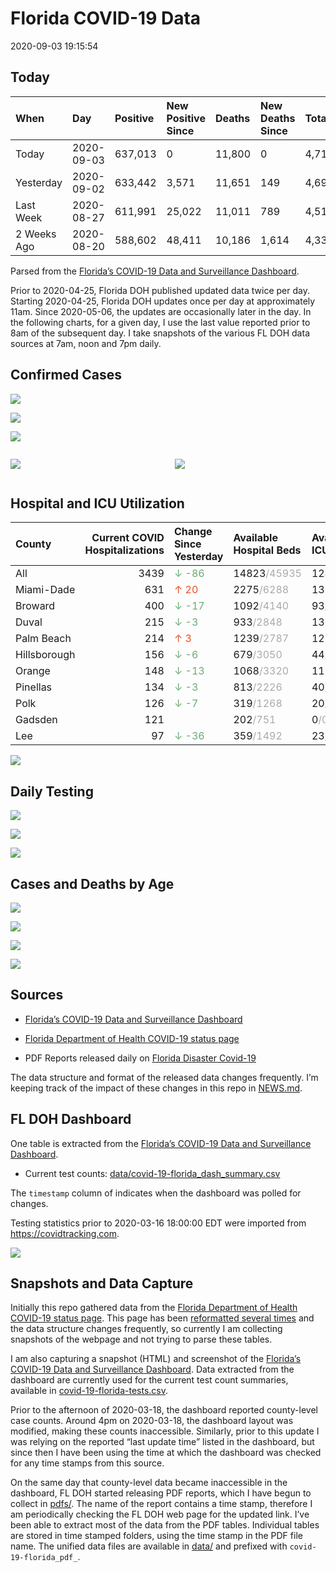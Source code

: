 Florida COVID-19 Data
================
2020-09-03 19:15:54

## Today

| When        | Day        | Positive | New Positive Since | Deaths | New Deaths Since | Total     |
| :---------- | :--------- | :------- | :----------------- | :----- | :--------------- | :-------- |
| Today       | 2020-09-03 | 637,013  | 0                  | 11,800 | 0                | 4,717,696 |
| Yesterday   | 2020-09-02 | 633,442  | 3,571              | 11,651 | 149              | 4,693,802 |
| Last Week   | 2020-08-27 | 611,991  | 25,022             | 11,011 | 789              | 4,517,364 |
| 2 Weeks Ago | 2020-08-20 | 588,602  | 48,411             | 10,186 | 1,614            | 4,335,752 |

Parsed from the [Florida’s COVID-19 Data and Surveillance
Dashboard](https://fdoh.maps.arcgis.com/apps/opsdashboard/index.html#/8d0de33f260d444c852a615dc7837c86).

Prior to 2020-04-25, Florida DOH published updated data twice per day.
Starting 2020-04-25, Florida DOH updates once per day at approximately
11am. Since 2020-05-06, the updates are occasionally later in the day.
In the following charts, for a given day, I use the last value reported
prior to 8am of the subsequent day. I take snapshots of the various FL
DOH data sources at 7am, noon and 7pm daily.

## Confirmed Cases

![](plots/covid-19-florida-daily-test-changes.png)

![](plots/covid-19-florida-deaths-by-day.png)

![](plots/covid-19-florida-county-top-6.png)

<div class="columns">

<div class="column is-full-mobile">

![](plots/covid-19-florida-testing.png)

</div>

<div class="column is-full-mobile">

![](plots/covid-19-florida-total-positive.png)

</div>

</div>

## Hospital and ICU Utilization

| County       | Current COVID Hospitalizations | Change Since Yesterday                    | Available Hospital Beds                      | Available ICU Beds                         |
| :----------- | -----------------------------: | :---------------------------------------- | :------------------------------------------- | :----------------------------------------- |
| All          |                           3439 | <span style="color: #6BAA75">↓ -86</span> | 14823<span style="color: #aaa">/45935</span> | 1244<span style="color: #aaa">/4777</span> |
| Miami-Dade   |                            631 | <span style="color: #EC4E20">↑ 20</span>  | 2275<span style="color: #aaa">/6288</span>   | 136<span style="color: #aaa">/796</span>   |
| Broward      |                            400 | <span style="color: #6BAA75">↓ -17</span> | 1092<span style="color: #aaa">/4140</span>   | 93<span style="color: #aaa">/392</span>    |
| Duval        |                            215 | <span style="color: #6BAA75">↓ -3</span>  | 933<span style="color: #aaa">/2848</span>    | 130<span style="color: #aaa">/316</span>   |
| Palm Beach   |                            214 | <span style="color: #EC4E20">↑ 3</span>   | 1239<span style="color: #aaa">/2787</span>   | 120<span style="color: #aaa">/271</span>   |
| Hillsborough |                            156 | <span style="color: #6BAA75">↓ -6</span>  | 679<span style="color: #aaa">/3050</span>    | 44<span style="color: #aaa">/340</span>    |
| Orange       |                            148 | <span style="color: #6BAA75">↓ -13</span> | 1068<span style="color: #aaa">/3320</span>   | 111<span style="color: #aaa">/261</span>   |
| Pinellas     |                            134 | <span style="color: #6BAA75">↓ -3</span>  | 813<span style="color: #aaa">/2226</span>    | 40<span style="color: #aaa">/262</span>    |
| Polk         |                            126 | <span style="color: #6BAA75">↓ -7</span>  | 319<span style="color: #aaa">/1268</span>    | 20<span style="color: #aaa">/119</span>    |
| Gadsden      |                            121 |                                           | 202<span style="color: #aaa">/751</span>     | 0<span style="color: #aaa">/0</span>       |
| Lee          |                             97 | <span style="color: #6BAA75">↓ -36</span> | 359<span style="color: #aaa">/1492</span>    | 23<span style="color: #aaa">/116</span>    |

![](plots/covid-19-florida-icu-usage.png)

## Daily Testing

![](plots/covid-19-florida-tests-per-case.png)

<!-- ![](plots/covid-19-florida-change-new-cases.png) -->

![](plots/covid-19-florida-tests-percent-positive.png)

![](plots/covid-19-florida-test-and-case-growth.png)

## Cases and Deaths by Age

![](plots/covid-19-florida-weekly-events-by-age.png)

![](plots/covid-19-florida-age.png)

![](plots/covid-19-florida-age-deaths.png)

![](plots/covid-19-florida-age-sex.png)

## Sources

  - [Florida’s COVID-19 Data and Surveillance
    Dashboard](https://fdoh.maps.arcgis.com/apps/opsdashboard/index.html#/8d0de33f260d444c852a615dc7837c86)

  - [Florida Department of Health COVID-19 status
    page](http://www.floridahealth.gov/diseases-and-conditions/COVID-19/)

  - PDF Reports released daily on [Florida Disaster
    Covid-19](http://www.floridahealth.gov/diseases-and-conditions/COVID-19/)

The data structure and format of the released data changes frequently.
I’m keeping track of the impact of these changes in this repo in
[NEWS.md](NEWS.md).

## FL DOH Dashboard

One table is extracted from the [Florida’s COVID-19 Data and
Surveillance
Dashboard](https://fdoh.maps.arcgis.com/apps/opsdashboard/index.html#/8d0de33f260d444c852a615dc7837c86).

  - Current test counts:
    [data/covid-19-florida\_dash\_summary.csv](data/covid-19-florida_dash_summary.csv)

The `timestamp` column of indicates when the dashboard was polled for
changes.

Testing statistics prior to 2020-03-16 18:00:00 EDT were imported from
<https://covidtracking.com>.

![](screenshots/fodh_maps_arcgis_com__apps__opsdashboard.png)

## Snapshots and Data Capture

Initially this repo gathered data from the [Florida Department of Health
COVID-19 status
page](http://www.floridahealth.gov/diseases-and-conditions/COVID-19/).
This page has been [reformatted several
times](screenshots/floridahealth_gov__diseases-and-conditions__COVID-19.png)
and the data structure changes frequently, so currently I am collecting
snapshots of the webpage and not trying to parse these tables.

I am also capturing a snapshot (HTML) and screenshot of the [Florida’s
COVID-19 Data and Surveillance
Dashboard](https://fdoh.maps.arcgis.com/apps/opsdashboard/index.html#/8d0de33f260d444c852a615dc7837c86).
Data extracted from the dashboard are currently used for the current
test count summaries, available in
[covid-19-florida-tests.csv](covid-19-florida-tests.csv).

Prior to the afternoon of 2020-03-18, the dashboard reported
county-level case counts. Around 4pm on 2020-03-18, the dashboard layout
was modified, making these counts inaccessible. Similarly, prior to this
update I was relying on the reported “last update time” listed in the
dashboard, but since then I have been using the time at which the
dashboard was checked for any time stamps from this source.

On the same day that county-level data became inaccessible in the
dashboard, FL DOH started releasing PDF reports, which I have begun to
collect in [pdfs/](pdfs/). The name of the report contains a time stamp,
therefore I am periodically checking the FL DOH web page for the updated
link. I’ve been able to extract most of the data from the PDF tables.
Individual tables are stored in time stamped folders, using the time
stamp in the PDF file name. The unified data files are available in
[data/](data/) and prefixed with `covid-19-florida_pdf_`.
